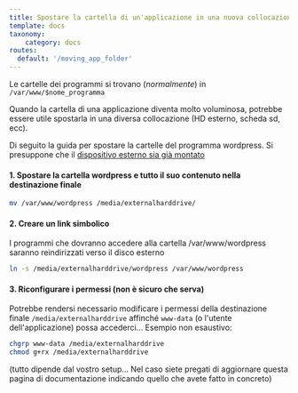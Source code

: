 ```yaml
---
title: Spostare la cartella di un'applicazione in una nuova collocazione .
template: docs
taxonomy:
    category: docs
routes:
  default: '/moving_app_folder'
---
```


Le cartelle dei programmi si trovano (*normalmente*) in `/var/www/$nome_programma`

Quando la cartella di una applicazione diventa molto voluminosa, potrebbe essere utile spostarla in una diversa collocazione (HD esterno, scheda sd, ecc).

Di seguito la guida per spostare la cartelle del programma wordpress. Si presuppone che il [dispositivo esterno sia già montato](/external_storage)


#### 1. Spostare la cartella wordpress e tutto il suo contenuto nella destinazione finale 

```bash
mv /var/www/wordpress /media/externalharddrive/
```

#### 2. Creare un link simbolico

I programmi che dovranno accedere alla cartella /var/www/wordpress saranno reindirizzati verso il disco esterno

```bash
ln -s /media/externalharddrive/wordpress /var/www/wordpress
```

#### 3. Riconfigurare i permessi (non è sicuro che serva)

Potrebbe rendersi necessario modificare i permessi della destinazione finale `/media/externalharddrive` affinché `www-data` (o l'utente dell'applicazione) possa accederci... Esempio non esaustivo:

```bash
chgrp www-data /media/externalharddrive
chmod g+rx /media/externalharddrive
```

(tutto dipende dal vostro setup... Nel caso siete pregati di aggiornare questa pagina di documentazione indicando quello che avete fatto in concreto)
